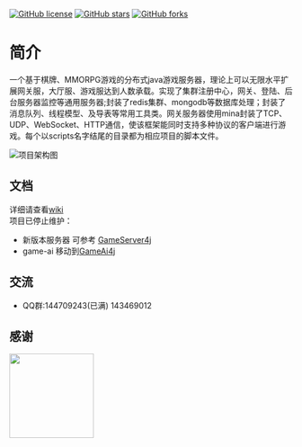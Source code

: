 [![GitHub license](https://img.shields.io/badge/license-MIT-blue.svg)](https://github.com/jzyong/game-server/blob/master/LICENSE)
[![GitHub stars](https://img.shields.io/github/stars/jzyong/game-server?style=social)](https://github.com/jzyong/game-server/stargazers)
[![GitHub forks](https://img.shields.io/github/forks/jzyong/game-server?style=social)](https://github.com/jzyong/game-server/network)

简介
====
一个基于棋牌、MMORPG游戏的分布式java游戏服务器，理论上可以无限水平扩展网关服，大厅服、游戏服达到人数承载。实现了集群注册中心，网关、登陆、后台服务器监控等通用服务器;封装了redis集群、mongodb等数据库处理；封装了消息队列、线程模型、及导表等常用工具类。网关服务器使用mina封装了TCP、UDP、WebSocket、HTTP通信，使该框架能同时支持多种协议的客户端进行游戏。每个以scripts名字结尾的目录都为相应项目的脚本文件。

![项目架构图](https://raw.githubusercontent.com/jzyong/game-server/master/game-config/src/main/resources/image/server-architecture.jpg)

文档
---------

详细请查看[wiki](https://github.com/jzyong/game-server/wiki)  
项目已停止维护：
* 新版本服务器 可参考 [GameServer4j](https://github.com/jzyong/GameServer4j)  
* game-ai 移动到[GameAi4j](https://github.com/jzyong/GameAi4j)  

交流
---------

* QQ群:144709243(已满)	 143469012


感谢
---------
<img src="https://resources.jetbrains.com/storage/products/company/brand/logos/jb_beam.png" width = "150" height = "150" div align=left />
		


